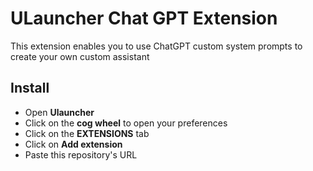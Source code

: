 # ULauncher Chat GPT Extension

This extension enables you to use ChatGPT custom system prompts to create your own custom assistant

## Install

- Open **Ulauncher**
- Click on the **cog wheel** to open your preferences
- Click on the **EXTENSIONS** tab
- Click on **Add extension**
- Paste this repository's URL